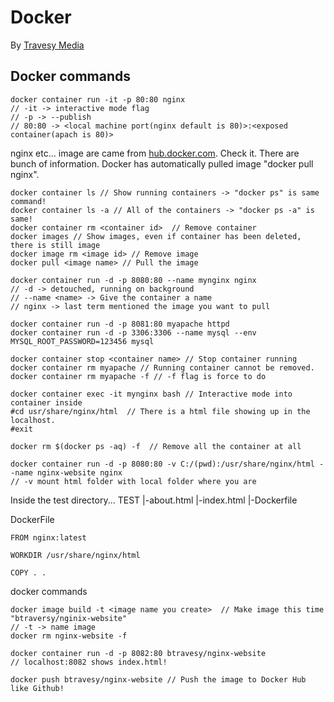 # Docker
By [Travesy Media](https://www.youtube.com/watch?v=Kyx2PsuwomE&t=463s)

## Docker commands
```
docker container run -it -p 80:80 nginx
// -it -> interactive mode flag
// -p -> --publish
// 80:80 -> <local machine port(nginx default is 80)>:<exposed container(apach is 80)>
```
nginx etc... image are came from [hub.docker.com](https://hub.docker.com/). Check it.
There are bunch of information.
Docker has automatically pulled image "docker pull nginx".

```
docker container ls // Show running containers -> "docker ps" is same command!
docker container ls -a // All of the containers -> "docker ps -a" is same!
docker container rm <container id>  // Remove container
docker images // Show images, even if container has been deleted, there is still image
docker image rm <image id> // Remove image
docker pull <image name> // Pull the image

docker container run -d -p 8080:80 --name mynginx nginx
// -d -> detouched, running on background
// --name <name> -> Give the container a name
// nginx -> last term mentioned the image you want to pull

docker container run -d -p 8081:80 myapache httpd
docker container run -d -p 3306:3306 --name mysql --env MYSQL_ROOT_PASSWORD=123456 mysql

docker container stop <container name> // Stop container running
docker container rm myapache // Running container cannot be removed.
docker container rm myapache -f // -f flag is force to do

docker container exec -it mynginx bash // Interactive mode into container inside
#cd usr/share/nginx/html  // There is a html file showing up in the localhost.
#exit

docker rm $(docker ps -aq) -f  // Remove all the container at all

docker container run -d -p 8080:80 -v C:/(pwd):/usr/share/nginx/html --name nginx-website nginx
// -v mount html folder with local folder where you are
```

Inside the test directory...
TEST
|-about.html
|-index.html
|-Dockerfile

DockerFile
```
FROM nginx:latest

WORKDIR /usr/share/nginx/html

COPY . .
```

docker commands
```
docker image build -t <image name you create>  // Make image this time "btraversy/nginix-website"
// -t -> name image
docker rm nginx-website -f

docker container run -d -p 8082:80 btravesy/nginx-website
// localhost:8082 shows index.html!

docker push btravesy/nginx-website // Push the image to Docker Hub like Github!

```



